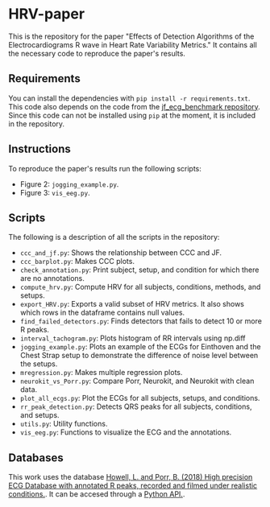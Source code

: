# HRV-paper

This is the repository for the paper "Effects of Detection Algorithms of the Electrocardiograms R wave in Heart Rate Variability Metrics." It contains all the necessary code to reproduce the paper's results.

## Requirements

You can install the dependencies with `pip install -r requirements.txt`. This code also depends on the code from the [jf_ecg_benchmark repository](https://github.com/berndporr/JF-ECG-Benchmark). Since this code can not be installed using `pip` at the moment, it is included in the repository.

## Instructions

To reproduce the paper's results run the following scripts:

- Figure 2: ```jogging_example.py```.
- Figure 3: ```vis_eeg.py```.

## Scripts

The following is a description of all the scripts in the repository:

- ```ccc_and_jf.py```: Shows the relationship between CCC and JF.
- ```ccc_barplot.py```: Makes CCC plots.
- ```check_annotation.py```: Print subject, setup, and condition for which there are no annotations.
- ```compute_hrv.py```:  Compute HRV for all subjects, conditions, methods, and setups.
- ```export_HRV.py```: Exports a valid subset of HRV metrics. It also shows which rows in the dataframe contains null values.
- ```find_failed_detectors.py```: Finds detectors that fails to detect 10 or more R peaks.
- ```interval_tachogram.py```: Plots histogram of RR intervals using np.diff
- ```jogging_example.py```: Plots an example of the ECGs for Einthoven and the Chest Strap setup to demonstrate the difference of noise level between the setups.
- ```mregression.py```: Makes multiple regression plots.
- ```neurokit_vs_Porr.py```: Compare Porr, Neurokit, and Neurokit with clean data.
- ```plot_all_ecgs.py```: Plot the ECGs for all subjects, setups, and conditions.
- ```rr_peak_detection.py```: Detects QRS peaks for all subjects, conditions, and setups.
- ```utils.py```: Utility functions.
- ```vis_eeg.py```: Functions to visualize the ECG and the annotations.


## Databases

This work uses the database [Howell, L. and Porr, B. (2018) High precision ECG Database with annotated R peaks, recorded and filmed under realistic conditions.](https://doi.org/DOI:10.5525/gla.researchdata.716). It can be accesed through a [Python API.](https://github.com/berndporr/ECG-GUDB).
